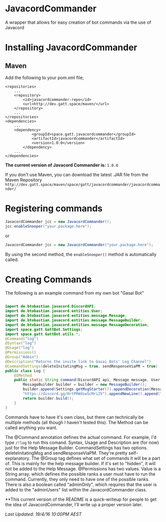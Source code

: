# JavacordCommander
A wrapper that allows for easy creation of bot commands via the use of Javacord

# Installing JavacordCommander

## Maven

Add the following to your pom.xml file;

```
<repositories>
	...
	<repository>
	    <id>javacordcommander-repo</id>
	    <url>http://dev.gatt.space/maven/</url>
	</repository>
	...
</repositories>
<dependencies>
	...
	<dependency>
            <groupId>space.gatt.javacordcommander</groupId>
            <artifactId>javacordcommander</artifactId>
            <version>1.0.0</version>
        </dependency>
	...
</dependencies>
```

**The current version of Javacord Commander is:** ```1.0.0```

If you don't use Maven, you can download the latest .JAR file from the Maven Repository ```http://dev.gatt.space/maven/space/gatt/javacordcommander/javacordcommander/```

# Registering commands

```java
JavacordCommander jcc = new JavacordCommander();
jcc.enableSnooper("your.package.here");
```
or
```java
JavacordCommander jcc = new JavacordCommander("your.package.here");
```
By using the second method, the ```enableSnooper()``` method is automatically called.

# Creating Commands

The following is an example command from my own bot "Gasai Bot"

```java

import de.btobastian.javacord.DiscordAPI;
import de.btobastian.javacord.entities.User;
import de.btobastian.javacord.entities.message.Message;
import de.btobastian.javacord.entities.message.MessageBuilder;
import de.btobastian.javacord.entities.message.MessageDecoration;
import space.gatt.GattBot.Settings;
import space.gatt.GattBot.utils.*;
@Command("log")
@Syntax("log")
@Usage("log")
@Permissions()
@Group("Admin")
@Description("Returns the invite link to Gasai Bots' Log Channel")
@CommandSettings(deleteInitatingMsg = true, sendResponseViaPM = true)
public class Log {
	@IMethod
	public static String command(DiscordAPI api, Message message, User user, String[] args) {
		MessageBuilder builder = builder = new MessageBuilder();
		builder.append(Settings.getMsgStarter()).appendDecoration(MessageDecoration.BOLD,
		"https://discord.gg/0rtPRWdswScMri25").appendNewLine().append("There you go, for whatever reason you wanted it.");
		return builder.build();
	}
}
```

Commands have to have it's own class, but there can technically be multiple methods (all though I haven't tested this). The Method can be called anything you want.

The @Command annotation defines the actual command. For example, I'd type ```/!log``` to run this comand.
Syntax, Usage and Description are (for now) just for the Help Message Builder.
CommandSettings has two options. deleteInitatingMsg and sendResponseViaPM. They're pretty self-explanatory.
The @Group tag defines what set of commands it will be a part of. This is mainly for the help message builder. If it's set to "hidden", it will not be added to the Help Message.
@Permissions has two values. Value is a String array, which defines the possible ranks a user must have to run the command. Currently, they only need to have one of the possible ranks. There is also a boolean called "adminOnly", which requires that the user is added to the "adminUsers" list within the JavacordCommander class.


**This current version of the README is a quick-writeup for people to get the idea of JavacordCommander, I'll write up a proper version later.

*Last Updated: 19/4/16 10:00PM AEST*
